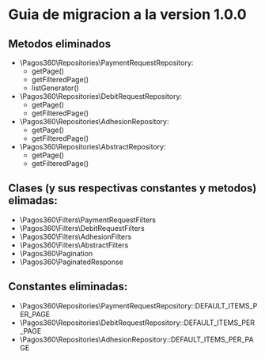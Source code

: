 # Guia de migracion a la version 1.0.0

## Metodos eliminados

- \Pagos360\Repositories\PaymentRequestRepository:
  - getPage()
  - getFilteredPage()
  - listGenerator()
- \Pagos360\Repositories\DebitRequestRepository:
  - getPage()
  - getFilteredPage()
- \Pagos360\Repositories\AdhesionRepository:
  - getPage()
  - getFilteredPage()
- \Pagos360\Repositories\AbstractRepository:
  - getPage()
  - getFilteredPage()

## Clases (y sus respectivas constantes y metodos) elimadas:

- \Pagos360\Filters\PaymentRequestFilters
- \Pagos360\Filters\DebitRequestFilters
- \Pagos360\Filters\AdhesionFilters
- \Pagos360\Filters\AbstractFilters
- \Pagos360\Pagination
- \Pagos360\PaginatedResponse

## Constantes eliminadas:

- \Pagos360\Repositories\PaymentRequestRepository::DEFAULT_ITEMS_PER_PAGE
- \Pagos360\Repositories\DebitRequestRepository::DEFAULT_ITEMS_PER_PAGE
- \Pagos360\Repositories\AdhesionRepository::DEFAULT_ITEMS_PER_PAGE

